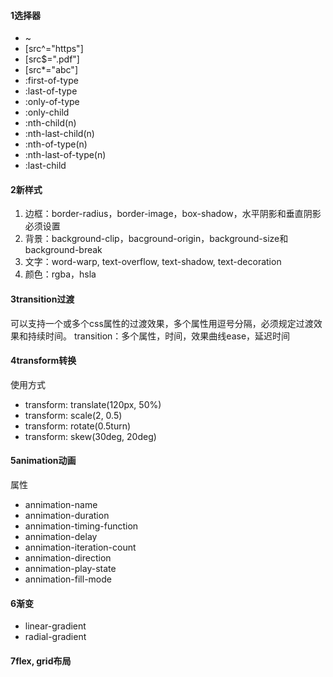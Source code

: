 #### 1选择器
- ~
- \[src^="https"]
- \[src$=".pdf"]
- \[src*="abc"]
- :first-of-type
- :last-of-type
- :only-of-type
- :only-child
- :nth-child(n)
- :nth-last-child(n)
- :nth-of-type(n)
- :nth-last-of-type(n)
- :last-child

#### 2新样式
1. 边框：border-radius，border-image，box-shadow，水平阴影和垂直阴影必须设置
2. 背景：background-clip，bacground-origin，background-size和background-break
3. 文字：word-warp, text-overflow, text-shadow, text-decoration
4. 颜色：rgba，hsla

#### 3transition过渡
可以支持一个或多个css属性的过渡效果，多个属性用逗号分隔，必须规定过渡效果和持续时间。
transition：多个属性，时间，效果曲线ease，延迟时间

#### 4transform转换
使用方式
- transform: translate(120px, 50%)
- transform: scale(2, 0.5)
- transform: rotate(0.5turn)
- transform: skew(30deg, 20deg)

#### 5animation动画
属性
- annimation-name
- annimation-duration
- annimation-timing-function
- annimation-delay
- annimation-iteration-count
- annimation-direction
- annimation-play-state
- annimation-fill-mode

#### 6渐变
- linear-gradient
- radial-gradient

#### 7flex, grid布局